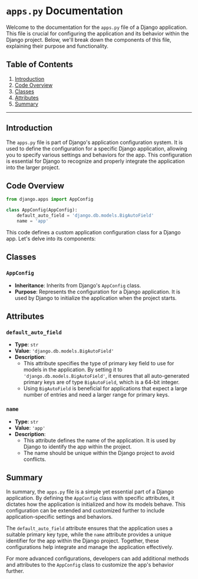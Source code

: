 # `apps.py` Documentation

Welcome to the documentation for the `apps.py` file of a Django application. This file is crucial for configuring the application and its behavior within the Django project. Below, we'll break down the components of this file, explaining their purpose and functionality.

## Table of Contents
1. [Introduction](#introduction)
2. [Code Overview](#code-overview)
3. [Classes](#classes)
4. [Attributes](#attributes)
5. [Summary](#summary)

---

## Introduction

The `apps.py` file is part of Django's application configuration system. It is used to define the configuration for a specific Django application, allowing you to specify various settings and behaviors for the app. This configuration is essential for Django to recognize and properly integrate the application into the larger project.

## Code Overview

```python
from django.apps import AppConfig

class AppConfig(AppConfig):
    default_auto_field = 'django.db.models.BigAutoField'
    name = 'app'
```

This code defines a custom application configuration class for a Django app. Let's delve into its components:

## Classes

### `AppConfig`

- **Inheritance**: Inherits from Django's `AppConfig` class.
- **Purpose**: Represents the configuration for a Django application. It is used by Django to initialize the application when the project starts.

## Attributes

### `default_auto_field`

- **Type**: `str`
- **Value**: `'django.db.models.BigAutoField'`
- **Description**: 
  - This attribute specifies the type of primary key field to use for models in the application. By setting it to `'django.db.models.BigAutoField'`, it ensures that all auto-generated primary keys are of type `BigAutoField`, which is a 64-bit integer.
  - Using `BigAutoField` is beneficial for applications that expect a large number of entries and need a larger range for primary keys.

### `name`

- **Type**: `str`
- **Value**: `'app'`
- **Description**: 
  - This attribute defines the name of the application. It is used by Django to identify the app within the project.
  - The name should be unique within the Django project to avoid conflicts.

## Summary

In summary, the `apps.py` file is a simple yet essential part of a Django application. By defining the `AppConfig` class with specific attributes, it dictates how the application is initialized and how its models behave. This configuration can be extended and customized further to include application-specific settings and behaviors.

The `default_auto_field` attribute ensures that the application uses a suitable primary key type, while the `name` attribute provides a unique identifier for the app within the Django project. Together, these configurations help integrate and manage the application effectively.

For more advanced configurations, developers can add additional methods and attributes to the `AppConfig` class to customize the app's behavior further.